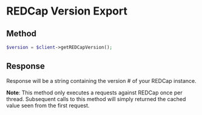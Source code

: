 # REDCap Version Export

## Method
```php
$version = $client->getREDCapVersion();
```

## Response

Response will be a string containing the version \# of your REDCap instance.

**Note**: This method only executes a requests against REDCap once per thread.  Subsequent calls
to this method will simply returned the cached value seen from the first request.